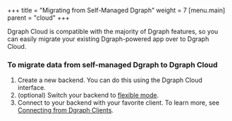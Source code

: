 +++
title = "Migrating from Self-Managed Dgraph"
weight = 7
[menu.main]
    parent = "cloud"
+++

Dgraph Cloud is compatible with the majority of Dgraph features, so you can easily
migrate your existing Dgraph-powered app over to Dgraph Cloud.

### To migrate data from self-managed Dgraph to Dgraph Cloud

1. Create a new backend. You can do this using the Dgraph Cloud interface.
2. (optional) Switch your backend to [flexible mode](/admin/schema-modes#flexible-mode).
3. Connect to your backend with your favorite client. To learn more, see [Connecting from Dgraph Clients](/advanced-queries#connecting-from-dgraph-clients).
